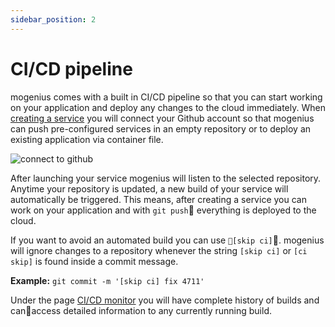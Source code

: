 ```yaml
---
sidebar_position: 2
---
```


# CI/CD pipeline

mogenius comes with a built in CI/CD pipeline so that you can start working on your application and deploy any changes to the cloud immediately.
When [creating a service](#) you will connect your Github account so that mogenius can push pre-configured services in an empty repository or to deploy an existing application via container file.

![connect to github](https://api.mogenius.com/file/id/88626d92-fa15-4d9e-8598-6a914daa633c)

After launching your service mogenius will listen to the selected repository. Anytime your repository is updated, a new build of your service will automatically be triggered.
This means, after creating a service you can work on your application and with `git push` everything is deployed to the cloud.

If you want to avoid an automated build you can use `[skip ci]`. mogenius will ignore changes to a repository whenever the string `[skip ci]` or `[ci skip]` is found inside a commit message.  

**Example:** `git commit -m '[skip ci] fix 4711'`

Under the page [CI/CD monitor](#) you will have complete history of builds and canaccess detailed information to any currently running build.